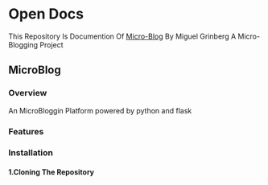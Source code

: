 # Open Docs
This Repository Is Documention Of [Micro-Blog](https://github.com/miguelgrinberg/microblog) By Miguel Grinberg A Micro-Blogging Project 
## MicroBlog
### Overview
An MicroBloggin Platform powered by python and flask
### Features
### Installation
  #### 1.Cloning The Repository
   
